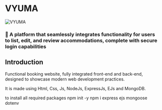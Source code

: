 # VYUMA
![VYUMA](homepage.jpg,login.jpg,main.jpg,book.jpg)

### 🚀 A platform that seamlessly integrates functionality for users to list, edit, and review accommodations, complete with secure login capabilities

## Introduction

Functional booking website, fully integrated front-end and back-end, designed to showcase modern web development practices.

It is made using Html, Css, Js, NodeJs, ExpressJs, EJs and MongoDB.



to install all required packages 
npm init -y
npm i express ejs mongoose dotenv 
